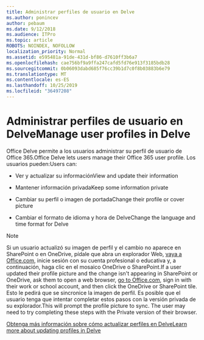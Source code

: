 ```yaml
---
title: Administrar perfiles de usuario en Delve
ms.author: ponincev
author: pebaum
ms.date: 9/12/2018
ms.audience: ITPro
ms.topic: article
ROBOTS: NOINDEX, NOFOLLOW
localization_priority: Normal
ms.assetid: e595481a-91de-431d-bf86-d7610ff3b6a7
ms.openlocfilehash: cae756bf9a9ffa247cafd5fd76e913f3185bdb28
ms.sourcegitcommit: 0b06093dabd685f76cc39b1d7c0f8b03883b6e79
ms.translationtype: MT
ms.contentlocale: es-ES
ms.lasthandoff: 10/25/2019
ms.locfileid: "36497208"
---
```

# <a name="manage-user-profiles-in-delve"></a><span data-ttu-id="2cf3b-102">Administrar perfiles de usuario en Delve</span><span class="sxs-lookup"><span data-stu-id="2cf3b-102">Manage user profiles in Delve</span></span>

<span data-ttu-id="2cf3b-103">Office Delve permite a los usuarios administrar su perfil de usuario de Office 365.</span><span class="sxs-lookup"><span data-stu-id="2cf3b-103">Office Delve lets users manage their Office 365 user profile.</span></span> <span data-ttu-id="2cf3b-104">Los usuarios pueden:</span><span class="sxs-lookup"><span data-stu-id="2cf3b-104">Users can:</span></span>
  
- <span data-ttu-id="2cf3b-105">Ver y actualizar su información</span><span class="sxs-lookup"><span data-stu-id="2cf3b-105">View and update their information</span></span>
    
- <span data-ttu-id="2cf3b-106">Mantener información privada</span><span class="sxs-lookup"><span data-stu-id="2cf3b-106">Keep some information private</span></span>
    
- <span data-ttu-id="2cf3b-107">Cambiar su perfil o imagen de portada</span><span class="sxs-lookup"><span data-stu-id="2cf3b-107">Change their profile or cover picture</span></span>
    
- <span data-ttu-id="2cf3b-108">Cambiar el formato de idioma y hora de Delve</span><span class="sxs-lookup"><span data-stu-id="2cf3b-108">Change the language and time format for Delve</span></span>
    
> [!NOTE]
> <span data-ttu-id="2cf3b-109">Si un usuario actualizó su imagen de perfil y el cambio no aparece en SharePoint o en OneDrive, pídale que abra un explorador Web, [vaya a Office.com](https://www.office.com), inicie sesión con su cuenta profesional o educativa y, a continuación, haga clic en el mosaico OneDrive o SharePoint.</span><span class="sxs-lookup"><span data-stu-id="2cf3b-109">If a user updated their profile picture and the change isn't appearing in SharePoint or OneDrive, ask them to open a web browser, [go to Office.com](https://www.office.com), sign in with their work or school account, and then click the OneDrive or SharePoint tile.</span></span> <span data-ttu-id="2cf3b-110">Esto le pedirá que se sincronice la imagen de perfil. Es posible que el usuario tenga que intentar completar estos pasos con la versión privada de su explorador.</span><span class="sxs-lookup"><span data-stu-id="2cf3b-110">This will prompt the profile picture to sync. The user may need to try completing these steps with the Private version of their browser.</span></span> 
  
[<span data-ttu-id="2cf3b-111">Obtenga más información sobre cómo actualizar perfiles en Delve</span><span class="sxs-lookup"><span data-stu-id="2cf3b-111">Learn more about updating profiles in Delve</span></span>](https://go.microsoft.com/fwlink/?linkid=735070)
  

